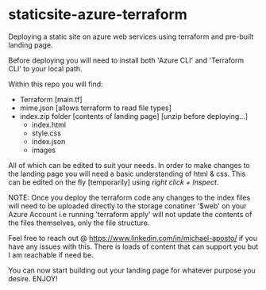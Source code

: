 # staticsite-azure-terraform
Deploying a static site on azure web services using terraform and pre-built landing page. 


Before deploying you will need to install both 'Azure CLI' and 'Terraform CLI' to your local path.

Within this repo you will find:
  - Terraform [main.tf]
  - mime.json [allows terraform to read file types]
  - index.zip folder [contents of landing page] [unzip before deploying...]
    - index.html
    - style.css
    - index.json
    - images
    
All of which can be edited to suit your needs. In order to make changes to the landing page you will need a basic understanding of html & css. 
This can be edited on the fly [temporarily] using *right click + Inspect*.

NOTE: Once you deploy the terraform code any changes to the index files will need to be uploaded directly to the storage conatiner '$web' on your Azure Account i.e running 'terraform apply' will not update the contents of the files themselves, only the file structure. 

Feel free to reach out @ https://www.linkedin.com/in/michael-aposto/ if you have any issues with this. There is loads of content that can support you but I am reachable if need be. 

You can now start building out your landing page for whatever purpose you desire. ENJOY!
